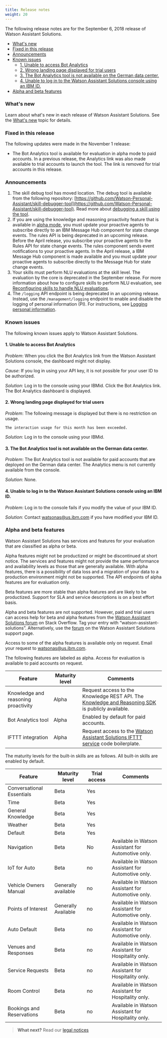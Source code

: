 ```yaml
---
title: Release notes
weight: 20
---
```


The following release notes are for the September 6, 2018 release of Watson Assistant Solutions.

- [What's new](#whats-new)
- [Fixed in this release](#fixed-in-this-release)
- [Announcements](#announcements)
- [Known issues](#known-issues)
    - [1. Unable to access Bot Analytics](#1-unable-to-access-bot-analytics)
    - [2. Wrong landing page displayed for trial users](#2-wrong-landing-page-displayed-for-trial-users)
    - [3.	The Bot Analytics tool is not available on the German data center.](#3-the-bot-analytics-tool-is-not-available-on-the-german-data-center)
    - [4.	Unable to log in to the Watson Assistant Solutions console using an IBM ID.](#4-unable-to-log-in-to-the-watson-assistant-solutions-console-using-an-ibm-id)
- [Alpha and beta features](#alpha-and-beta-features)

### What's new
Learn about what's new in each release of Watson Assistant Solutions.  See the [What's new]({{site.baseurl}}/get-started/whats_new) topic for details.

### Fixed in this release

The following updates were made in the November 1 release:

- The Bot Analytics tool is available for evaluation in alpha mode to paid accounts.  In a previous release, the Analytics link was also made available to trial accounts to launch the tool.  The link is removed for trial accounts in this release. 

### Announcements

1. The skill debug tool has moved location.  The debug tool is available from the following repository: [https://github.com/Watson-Personal-Assistant/skill-debugger-tool](https://github.com/Watson-Personal-Assistant/skill-debugger-tool). Read more about [debugging a skill using the tool]({{site.baseurl}}/skill/debugging_a_skill/). 
2.  If you are using the knowledge and reasoning proactivity feature that is available in [alpha mode](#alpha-and-beta-features), you must update your proactive agents to subscribe directly to an IBM Message Hub component for state change events. The rules API is being deprecated in an upcoming release. Before the April release, you subscribe your proactive agents to the Rules API for state change events. The rules component sends event notifications to your proactive agents.  In the April release, a IBM Message Hub component is made available and you must update your proactive agents to subscribe directly to the Message Hub for state change events. 
3. Your skills must perform NLU evaluations at the skill level.  The evaluation by the core is deprecated in the September release. For more information about how to configure skills to perform NLU evaluation, see [Reconfiguring skills to handle NLU evaluations]({{site.baseurl}}/further-topics/reconfigure_skill/).
4. The `/logging` API endpoint is being deprecated in an upcoming release.  Instead, use the `/management/logging` endpoint to enable and disable the logging of personal information (PI).  For instructions, see [Logging personal information]({{site.baseurl}}/further-topics/set_pi/).

### Known issues

The following known issues apply to Watson Assistant Solutions.

#### 1. Unable to access Bot Analytics

_Problem_: When you click the Bot Analytics link from the Watson Assistant Solutions console, the dashboard might not display.

_Cause_: If you log in using your API key, it is not possible for your user ID to be authorized.

_Solution_: Log in to the console using your IBMid. Click the Bot Analytics link.  The Bot Analytics dashboard is displayed.

#### 2. Wrong landing page displayed for trial users

_Problem_: The following message is displayed but there is no restriction on usage.

`The interaction usage for this month has been exceeded.`

_Solution_: Log in to the console using your IBMid.

#### 3.	The Bot Analytics tool is not available on the German data center.

_Problem_: The Bot Analytics tool is not available for paid accounts that are deployed on the German data center.  The Analytics menu is not currently available from the console.

_Solution_: None.

#### 4.	Unable to log in to the Watson Assistant Solutions console using an IBM ID.

_Problem_: Log in to the console fails if you modify the value of your IBM ID.

_Solution_: Contact [watsonas@us.ibm.com](mailto:watsonas@us.ibm.com) if you have modified your IBM ID.

### Alpha and beta features

Watson Assistant Solutions has services and features for your evaluation that are classified as alpha or beta. 

Alpha features might not be productized or might be discontinued at short notice.  The services and features might not provide the same performance and availability levels as those that are generally available. With alpha features, there is a possibility of data loss and a migration of your data to a production environment might not be supported. The API endpoints of alpha  features are for evaluation only. 

Beta features are more stable than alpha features and are likely to be productized.  Support for SLA and service descriptions is on a best effort basis.

Alpha and beta features are not supported.  However, paid and trial  users can access help for beta and alpha features from the [Watson Assistant Solutions forum](https://stackoverflow.com/questions/tagged/watson-assistant-solutions) on Stack Overflow. Tag your entry with “watson-assistant-solutions”. Alternatively, use the [forum](https://www.ibm.com/mysupport/s/topic/0TO500000002aQvGAI/watson-assistant-solutions?language=en_US&t=1532958100517) on the Watson Assistant Solutions support page.  

Access to some of the alpha features is available only on request.  Email your request to [watsonas@us.ibm.com](mailto:watsonas@us.ibm.com).

The following features are labeled as alpha.  Access for evaluation is available to paid accounts on request.

Feature | Maturity level | Comments|
---------|----------|---------|
 Knowledge and reasoning proactivity | Alpha       |  Request access to the Knowledge REST API. The [Knowledge and Reasoning SDK](https://github.com/Watson-Personal-Assistant/kr-node-sdk) is publicly available. |
 Bot Analytics tool | Alpha        | Enabled by default for paid accounts.| 
 IFTTT integration  | Alpha        | Request access to the [Watson Assistant Solutions IFTTT service](https://watson-personal-assistant.github.io/developer/ifttt/configure_wa_ifttt_service/) code boilerplate. |
 

The maturity levels for the built-in skills are as follows.  All built-in skills are enabled by default.  

Feature | Maturity level | Trial access| Comments|
---------|----------|---------|---------|
 Conversational Essentials  | Beta  | Yes |
 Time | Beta  | Yes |
 General Knowledge | Beta  | Yes |
 Weather | Beta  | Yes |
 Default | Beta  | Yes |
 Navigation  | Beta  |  No |Available in Watson Assistant for Automotive only.
 IoT for Auto  | Beta  |  no | Available in Watson Assistant for Automotive only.
 Vehicle Owners Manual  |   Generally available  | no |Available in Watson Assistant for Automotive only. 
 Points of Interest  |   Generally Available |no  | Available in Watson Assistant for Automotive only. 
 Auto Default  | Beta  |  no | Available in Watson Assistant for Automotive only. 
 Venues and Responses  | Beta |  no  |Available in Watson Assistant for Hospitality only. 
 Service Requests  | Beta  |  no | Available in Watson Assistant for Hospitality only.
 Room Control  | Beta  |  no | Available in Watson Assistant for Hospitality only.
 Bookings and Reservations  | Beta  |  no | Available in Watson Assistant for Hospitality only.
 

> **What next?** Read our [legal notices]({{site.baseurl}}/legal/terms-of-use)
